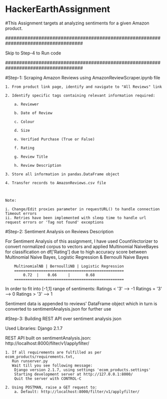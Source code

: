 # HackerEarthAssignment

#This Assignment targets at analyzing sentiments for a given Amazon product. 


####################################################################################

Skip to Step-4 to Run code


####################################################################################





#Step-1: Scraping Amazon Reviews using AmazonReviewScraper.ipynb file
	
	1. From product link page, identify and navigate to "All Reviews" link
	
	2. Identify specific tags containing relevant information required:
		
		a. Reviewer
		
		b. Date of Review
		
		c. Colour
		
		d. Size
		
		e. Verified Purchase (True or False)
		
		f. Rating
		
		g. Review Title
		
		h. Review Description
	
	3. Store all information in pandas.DataFrame object
	
	4. Transfer records to AmazonReviews.csv file
	
	

	Note: 
		
	i. Change/Edit proxies parameter in requestURL() to handle connection Timeout errors
	ii. Retries have been implemented with sleep time to handle url request errors or 'Tag not found' exceptions

#Step-2: Sentiment Analysis on Reviews Description

For Sentiment Analysis of this assignment, I have used CountVectorizer to convert normalized corpus to vectors and applied Multinomial NaiveBayes for classification on df['Rating'] due to high accuracy score between Multinomial Naive Bayes, Logistic Regression & Bernoulli Naive Bayes

		MultinomialNB | BernoulliNB | Logistic Regression
		=================================================
			0.72  |	   0.66	    |		0.68
		=================================================

In order to fit into [-1,1] range of sentiments:
	Ratings < '3' --> -1
	Ratings = '3' --> 0
	Ratings > '3' --> 1

Sentiment data is appended to reviews' DataFrame object which in turn is converted to sentimentAnalysis.json for further use

#Step-3: Building REST API over sentiment analysis json

Used Libraries: Django 2.1.7

REST API built on sentimentAnalysis.json: http://localhost:8000/filter/v1/applyfilter/

	1. If all requirements are fulfilled as per ecom_products/requirements.txt,
	   Run runserver.py
	   Wait till you see following message:
		Django version 2.1.7, using settings 'ecom_products.settings'
		Starting development server at http://127.0.0.1:8000/
		Quit the server with CONTROL-C

	2. Using POSTMAN, raise a GET request to:
		a. Default: http://localhost:8000/filter/v1/applyfilter/
